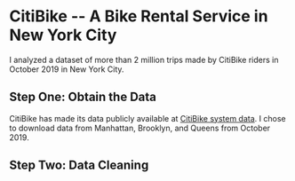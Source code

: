 # CitiBike -- A Bike Rental Service in New York City
I analyzed a dataset of more than 2 million trips made by CitiBike riders in October 2019 in New York City. 

## Step One: Obtain the Data
CitiBike has made its data publicly available at [CitiBike system data](https://www.citibikenyc.com/system-data). I chose to download data from Manhattan, Brooklyn, and Queens from October 2019.

## Step Two: Data Cleaning


